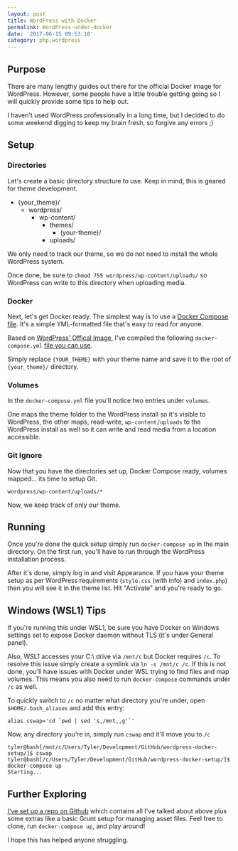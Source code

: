 ```yaml
---
layout: post
title: WordPress with Docker
permalink: WordPress-under-docker
date: '2017-06-15 09:53:10'
category: php,wordpress
---
```


## Purpose

There are many lengthy guides out there for the official Docker image for WordPress. However, some people have a little trouble getting going so I will quickly provide some tips to help out.

I haven't used WordPress professionally in a long time, but I decided to do some weekend digging to keep my brain fresh, so forgive any errors ;)

## Setup

### Directories

Let's create a basic directory structure to use. Keep in mind, this is geared for theme development.

- {your_theme}/
  - wordpress/
    - wp-content/
      - themes/
        - (your-theme)/
      - uploads/

We only need to track our theme, so we do not need to install the whole WordPress system.

Once done, be sure to `chmod 755 wordpress/wp-content/uploads/` so WordPress can write to this directory when uploading media.

### Docker

Next, let's get Docker ready. The simplest way is to use a [Docker Compose file](https://docs.docker.com/compose/). It's a simple YML-formatted file that's easy to read for anyone.

Based on [WordPress' Offical Image](https://hub.docker.com/_/wordpress/), I've compiled the following `docker-compose.yml` [file you can use](https://github.com/gnikyt/wordpress-docker-quickstart).

Simply replace `{YOUR_THEME}` with your theme name and save it to the root of `{your_theme}/` directory.

### Volumes

In the `docker-compose.yml` file you'll notice two entries under `volumes`.

One maps the theme folder to the WordPress install so it's visible to WordPress, the other maps, read-write, `wp-content/uploads` to the WordPress install as well so it can write and read media from a location accessible.

### Git Ignore

Now that you have the directories set up, Docker Compose ready, volumes mapped... its time to setup Git.

`wordpress/wp-content/uploads/*`

Now, we keep track of only our theme.

## Running

Once you're done the quick setup simply run `docker-compose up` in the main directory. On the first run, you'll have to run through the WordPress installation process.

After it's done, simply log in and visit Appearance. If you have your theme setup as per WordPress requirements (`style.css` (with info) and `index.php`)  then you will see it in the theme list. Hit "Activate" and you're ready to go.

## Windows (WSL1) Tips

If you're running this under WSL1, be sure you have Docker on Windows settings set to expose Docker daemon without TLS (it's under General panel).

Also, WSL1 accesses your C:\ drive via `/mnt/c` but Docker requires `/c`. To resolve this issue simply create a symlink via `ln -s /mnt/c /c`. If this is not done, you'll have issues with Docker under WSL trying to find files and map volumes. This means you also need to run `docker-compose` commands under `/c` as well.

To quickly switch to `/c` no matter what directory you're under, open `$HOME/.bash_aliases` and add this entry:

```shell
alias cswap='cd `pwd | sed 's,/mnt,,g'`'
```

Now, any directory you're in, simply run `cswap` and it'll move you to `/c`

```shell
tyler@bash[/mnt/c/Users/Tyler/Development/GitHub/wordpress-docker-setup/]$ cswap
tyler@bash[/c/Users/Tyler/Development/GitHub/wordpress-docker-setup/]$ docker-compose up
Starting...
```

## Further Exploring

[I've set up a repo on Github](https://github.com/gnikyt/wordpress-docker-quickstart) which contains all I've talked about above plus some extras like a basic Grunt setup for managing asset files. Feel free to clone, run `docker-compose up`, and play around!

I hope this has helped anyone struggling.
